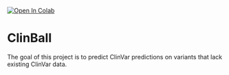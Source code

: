 [![Open In Colab](https://colab.research.google.com/assets/colab-badge.svg)](https://github.com/vincentlortie/ClinBall/blob/master/clinball.ipynb)

# ClinBall

The goal of this project is to predict ClinVar predictions on variants that lack existing ClinVar data. 
